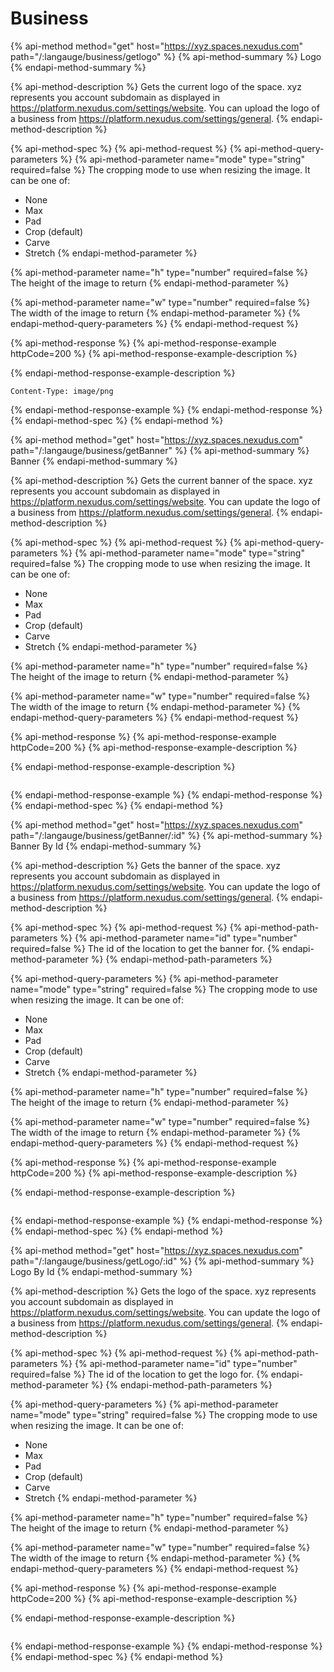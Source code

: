 # Business

{% api-method method="get" host="https://xyz.spaces.nexudus.com" path="/:langauge/business/getlogo" %}
{% api-method-summary %}
Logo
{% endapi-method-summary %}

{% api-method-description %}
Gets the current logo of the space. xyz represents you account subdomain as displayed in https://platform.nexudus.com/settings/website. You can upload the logo of a business from https://platform.nexudus.com/settings/general.
{% endapi-method-description %}

{% api-method-spec %}
{% api-method-request %}
{% api-method-query-parameters %}
{% api-method-parameter name="mode" type="string" required=false %}
The cropping mode to use when resizing the image. It can be one of:  
  
- None  
- Max  
- Pad  
- Crop \(default\)  
- Carve  
- Stretch
{% endapi-method-parameter %}

{% api-method-parameter name="h" type="number" required=false %}
The height of the image to return
{% endapi-method-parameter %}

{% api-method-parameter name="w" type="number" required=false %}
The width of the image to return
{% endapi-method-parameter %}
{% endapi-method-query-parameters %}
{% endapi-method-request %}

{% api-method-response %}
{% api-method-response-example httpCode=200 %}
{% api-method-response-example-description %}

{% endapi-method-response-example-description %}

```
Content-Type: image/png
```
{% endapi-method-response-example %}
{% endapi-method-response %}
{% endapi-method-spec %}
{% endapi-method %}

{% api-method method="get" host="https://xyz.spaces.nexudus.com" path="/:langauge/business/getBanner" %}
{% api-method-summary %}
Banner
{% endapi-method-summary %}

{% api-method-description %}
Gets the current banner of the space. xyz represents you account subdomain as displayed in https://platform.nexudus.com/settings/website. You can update the logo of a business from https://platform.nexudus.com/settings/general.
{% endapi-method-description %}

{% api-method-spec %}
{% api-method-request %}
{% api-method-query-parameters %}
{% api-method-parameter name="mode" type="string" required=false %}
The cropping mode to use when resizing the image. It can be one of:  
  
- None  
- Max  
- Pad  
- Crop \(default\)  
- Carve  
- Stretch
{% endapi-method-parameter %}

{% api-method-parameter name="h" type="number" required=false %}
The height of the image to return
{% endapi-method-parameter %}

{% api-method-parameter name="w" type="number" required=false %}
The width of the image to return
{% endapi-method-parameter %}
{% endapi-method-query-parameters %}
{% endapi-method-request %}

{% api-method-response %}
{% api-method-response-example httpCode=200 %}
{% api-method-response-example-description %}

{% endapi-method-response-example-description %}

```

```
{% endapi-method-response-example %}
{% endapi-method-response %}
{% endapi-method-spec %}
{% endapi-method %}

{% api-method method="get" host="https://xyz.spaces.nexudus.com" path="/:langauge/business/getBanner/:id" %}
{% api-method-summary %}
Banner By Id
{% endapi-method-summary %}

{% api-method-description %}
Gets the banner of the space. xyz represents you account subdomain as displayed in https://platform.nexudus.com/settings/website. You can update the logo of a business from https://platform.nexudus.com/settings/general.
{% endapi-method-description %}

{% api-method-spec %}
{% api-method-request %}
{% api-method-path-parameters %}
{% api-method-parameter name="id" type="number" required=false %}
The id of the location to get the banner for.
{% endapi-method-parameter %}
{% endapi-method-path-parameters %}

{% api-method-query-parameters %}
{% api-method-parameter name="mode" type="string" required=false %}
The cropping mode to use when resizing the image. It can be one of:  
  
- None  
- Max  
- Pad  
- Crop \(default\)  
- Carve  
- Stretch
{% endapi-method-parameter %}

{% api-method-parameter name="h" type="number" required=false %}
The height of the image to return
{% endapi-method-parameter %}

{% api-method-parameter name="w" type="number" required=false %}
The width of the image to return
{% endapi-method-parameter %}
{% endapi-method-query-parameters %}
{% endapi-method-request %}

{% api-method-response %}
{% api-method-response-example httpCode=200 %}
{% api-method-response-example-description %}

{% endapi-method-response-example-description %}

```

```
{% endapi-method-response-example %}
{% endapi-method-response %}
{% endapi-method-spec %}
{% endapi-method %}

{% api-method method="get" host="https://xyz.spaces.nexudus.com" path="/:langauge/business/getLogo/:id" %}
{% api-method-summary %}
Logo By Id
{% endapi-method-summary %}

{% api-method-description %}
Gets the logo of the space. xyz represents you account subdomain as displayed in https://platform.nexudus.com/settings/website. You can update the logo of a business from https://platform.nexudus.com/settings/general.
{% endapi-method-description %}

{% api-method-spec %}
{% api-method-request %}
{% api-method-path-parameters %}
{% api-method-parameter name="id" type="number" required=false %}
The id of the location to get the logo for.
{% endapi-method-parameter %}
{% endapi-method-path-parameters %}

{% api-method-query-parameters %}
{% api-method-parameter name="mode" type="string" required=false %}
The cropping mode to use when resizing the image. It can be one of:  
  
- None  
- Max  
- Pad  
- Crop \(default\)  
- Carve  
- Stretch
{% endapi-method-parameter %}

{% api-method-parameter name="h" type="number" required=false %}
The height of the image to return
{% endapi-method-parameter %}

{% api-method-parameter name="w" type="number" required=false %}
The width of the image to return
{% endapi-method-parameter %}
{% endapi-method-query-parameters %}
{% endapi-method-request %}

{% api-method-response %}
{% api-method-response-example httpCode=200 %}
{% api-method-response-example-description %}

{% endapi-method-response-example-description %}

```

```
{% endapi-method-response-example %}
{% endapi-method-response %}
{% endapi-method-spec %}
{% endapi-method %}

